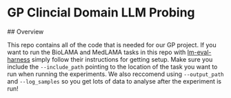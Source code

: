 # GP Clincial Domain LLM Probing

## Overview

This repo contains all of the code that is needed for our GP project. If you want to run the BioLAMA and MedLAMA tasks in this repo with [lm-eval-harness](https://github.com/EleutherAI/lm-evaluation-harness) simply follow their instructions for getting setup. Make sure you include the `--include_path` pointing to the location of the task you want to run when running the experiments. We also reccomend using `--output_path` and `--log_samples` so you get lots of data to analyse after the experiment is run!
